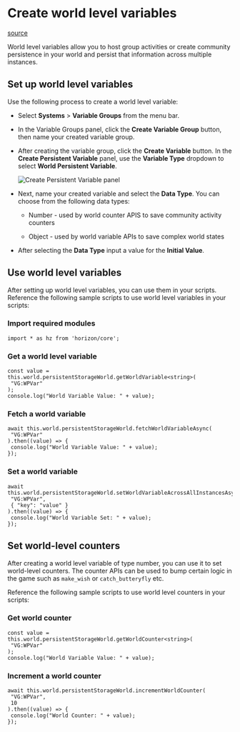 # Create world level variables

[source](https://developers.meta.com/horizon-worlds/learn/documentation/desktop-editor/quests-leaderboards-and-variable-groups/variable-groups/world-level-variables)

World level variables allow you to host group activities or create community persistence in your world and persist that information across multiple instances.

## Set up world level variables

Use the following process to create a world level variable:

*   Select **Systems** \> **Variable Groups** from the menu bar.

*   In the Variable Groups panel, click the **Create Variable Group** button, then name your created variable group.

*   After creating the variable group, click the **Create Variable** button. In the **Create Persistent Variable** panel, use the **Variable Type** dropdown to select **World Persistent Variable**. 
    
    ![Create Persistent Variable panel](https://scontent.flba1-1.fna.fbcdn.net/v/t39.2365-6/517447534_760611476476806_2459560139301980966_n.png?_nc_cat=107&ccb=1-7&_nc_sid=e280be&_nc_ohc=n3mOKtRvOsgQ7kNvwEiKzcU&_nc_oc=AdnUFJwIOhRrzq36sKH9CCZiF4MEEfQSe1YX371Hp_5qJatLvSuP9PW2PuOJSK7Z2GE&_nc_zt=14&_nc_ht=scontent.flba1-1.fna&_nc_gid=FcbvVbaaoeHGJFdHpr-fFA&oh=00_AfRXZAP6oKsFTj7zgZVDUAVE2EVZ31a-8PI00AK5d5-V1A&oe=689B9E12) 

*   Next, name your created variable and select the **Data Type**. You can choose from the following data types:
    
    *   Number - used by world counter APIS to save community activity counters
    
    *   Object - used by world variable APIs to save complex world states

*   After selecting the **Data Type** input a value for the **Initial Value**.

## Use world level variables

After setting up world level variables, you can use them in your scripts. Reference the following sample scripts to use world level variables in your scripts:

### Import required modules

```
import * as hz from 'horizon/core';
```

### Get a world level variable

```
const value = this.world.persistentStorageWorld.getWorldVariable<string>(
 "VG:WPVar"
);
console.log("World Variable Value: " + value);
```

### Fetch a world variable

```
await this.world.persistentStorageWorld.fetchWorldVariableAsync(
 "VG:WPVar"
).then((value) => {
 console.log("World Variable Value: " + value);
});
```

### Set a world variable

```
await this.world.persistentStorageWorld.setWorldVariableAcrossAllInstancesAsync(
 "VG:WPVar",
 { "key": "value" }
).then((value) => {
 console.log("World Variable Set: " + value);
});
```

## Set world-level counters

After creating a world level variable of type number, you can use it to set world-level counters. The counter APIs can be used to bump certain logic in the game such as `make_wish` or `catch_butteryfly` etc.

Reference the following sample scripts to use world level counters in your scripts:

### Get world counter

```
const value = this.world.persistentStorageWorld.getWorldCounter<string>(
 "VG:WPVar"
);
console.log("World Variable Value: " + value);
```

### Increment a world counter

```
await this.world.persistentStorageWorld.incrementWorldCounter(
 "VG:WPVar",
 10
).then((value) => {
 console.log("World Counter: " + value);
});
```

 

 

 

 

 

 

 

 

 

 

 

 

 

 

 

 

 

 

 

 

 

 

 

 

 

 

 

 

 

 

 

 

 

 

 

 

 

 

 

 

 

 

 

 

 

 

 

 